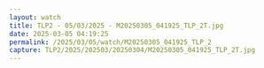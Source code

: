 ```yaml
---
layout: watch
title: TLP2 - 05/03/2025 - M20250305_041925_TLP_2T.jpg
date: 2025-03-05 04:19:25
permalink: /2025/03/05/watch/M20250305_041925_TLP_2
capture: TLP2/2025/202503/20250304/M20250305_041925_TLP_2T.jpg
---
```


